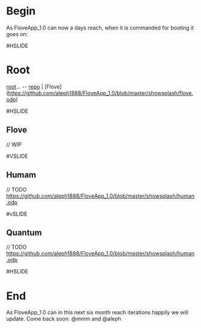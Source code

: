 
# Begin
As FloveApp_1.0 can now a days reach, when it is commanded for booting it goes on:

#HSLIDE

# Root
[root](https://irka.io/pages/view/1942/supersimetria-multidimensional-resonante#elgg-object-3269)... 
-- [repo](https://github.com/aleph1888/FloveApp_1.0/blob/master/) | [Flove] (https://github.com/aleph1888/FloveApp_1.0/blob/master/showsplash/flove.odp)

#HSLIDE

## Flove
// WIP

#VSLIDE

## Humam
// TODO
https://github.com/aleph1888/FloveApp_1.0/blob/master/showsplash/human.odp

#vSLIDE

## Quantum
// TODO
https://github.com/aleph1888/FloveApp_1.0/blob/master/showsplash/human.odp

#HSLIDE

# End
As FloveApp_1.0 can in this next six month reach iterations happily we will update. Come back soon. @mmm and @aleph
